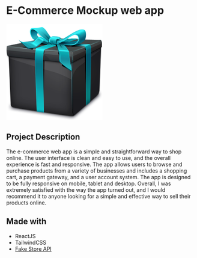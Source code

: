 # E-Commerce Mockup web app

![gift](/src/imgs/surprise-box.png)


## Project Description

The e-commerce web app is a simple and straightforward way to shop online. The user interface is clean and easy to use, and the overall experience is fast and responsive. The app allows users to browse and purchase products from a variety of businesses and includes a shopping cart, a payment gateway, and a user account system. The app is designed to be fully responsive on mobile, tablet and desktop. Overall, I was extremely satisfied with the way the app turned out, and I would recommend it to anyone looking for a simple and effective way to sell their products online.

## Made with

- ReactJS
- TailwindCSS
- [Fake Store API](https://fakestoreapi.com/)
